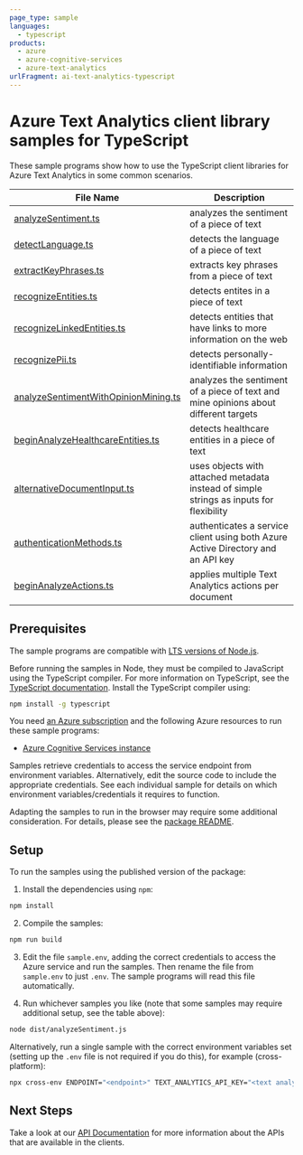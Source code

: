 ```yaml
---
page_type: sample
languages:
  - typescript
products:
  - azure
  - azure-cognitive-services
  - azure-text-analytics
urlFragment: ai-text-analytics-typescript
---
```


# Azure Text Analytics client library samples for TypeScript

These sample programs show how to use the TypeScript client libraries for Azure Text Analytics in some common scenarios.

| **File Name**                                                             | **Description**                                                                         |
| ------------------------------------------------------------------------- | --------------------------------------------------------------------------------------- |
| [analyzeSentiment.ts][analyzesentiment]                                   | analyzes the sentiment of a piece of text                                               |
| [detectLanguage.ts][detectlanguage]                                       | detects the language of a piece of text                                                 |
| [extractKeyPhrases.ts][extractkeyphrases]                                 | extracts key phrases from a piece of text                                               |
| [recognizeEntities.ts][recognizeentities]                                 | detects entites in a piece of text                                                      |
| [recognizeLinkedEntities.ts][recognizelinkedentities]                     | detects entities that have links to more information on the web                         |
| [recognizePii.ts][recognizepii]                                           | detects personally-identifiable information                                             |
| [analyzeSentimentWithOpinionMining.ts][analyzesentimentwithopinionmining] | analyzes the sentiment of a piece of text and mine opinions about different targets     |
| [beginAnalyzeHealthcareEntities.ts][beginanalyzehealthcareentities]       | detects healthcare entities in a piece of text                                          |
| [alternativeDocumentInput.ts][alternativedocumentinput]                   | uses objects with attached metadata instead of simple strings as inputs for flexibility |
| [authenticationMethods.ts][authenticationmethods]                         | authenticates a service client using both Azure Active Directory and an API key         |
| [beginAnalyzeActions.ts][beginanalyzeactions]                             | applies multiple Text Analytics actions per document                                    |

## Prerequisites

The sample programs are compatible with [LTS versions of Node.js](https://github.com/nodejs/release#release-schedule).

Before running the samples in Node, they must be compiled to JavaScript using the TypeScript compiler. For more information on TypeScript, see the [TypeScript documentation][typescript]. Install the TypeScript compiler using:

```bash
npm install -g typescript
```

You need [an Azure subscription][freesub] and the following Azure resources to run these sample programs:

- [Azure Cognitive Services instance][createinstance_azurecognitiveservicesinstance]

Samples retrieve credentials to access the service endpoint from environment variables. Alternatively, edit the source code to include the appropriate credentials. See each individual sample for details on which environment variables/credentials it requires to function.

Adapting the samples to run in the browser may require some additional consideration. For details, please see the [package README][package].

## Setup

To run the samples using the published version of the package:

1. Install the dependencies using `npm`:

```bash
npm install
```

2. Compile the samples:

```bash
npm run build
```

3. Edit the file `sample.env`, adding the correct credentials to access the Azure service and run the samples. Then rename the file from `sample.env` to just `.env`. The sample programs will read this file automatically.

4. Run whichever samples you like (note that some samples may require additional setup, see the table above):

```bash
node dist/analyzeSentiment.js
```

Alternatively, run a single sample with the correct environment variables set (setting up the `.env` file is not required if you do this), for example (cross-platform):

```bash
npx cross-env ENDPOINT="<endpoint>" TEXT_ANALYTICS_API_KEY="<text analytics api key>" node dist/analyzeSentiment.js
```

## Next Steps

Take a look at our [API Documentation][apiref] for more information about the APIs that are available in the clients.

[analyzesentiment]: https://github.com/Azure/azure-sdk-for-js/blob/main/sdk/textanalytics/ai-text-analytics/samples/v5/typescript/src/analyzeSentiment.ts
[detectlanguage]: https://github.com/Azure/azure-sdk-for-js/blob/main/sdk/textanalytics/ai-text-analytics/samples/v5/typescript/src/detectLanguage.ts
[extractkeyphrases]: https://github.com/Azure/azure-sdk-for-js/blob/main/sdk/textanalytics/ai-text-analytics/samples/v5/typescript/src/extractKeyPhrases.ts
[recognizeentities]: https://github.com/Azure/azure-sdk-for-js/blob/main/sdk/textanalytics/ai-text-analytics/samples/v5/typescript/src/recognizeEntities.ts
[recognizelinkedentities]: https://github.com/Azure/azure-sdk-for-js/blob/main/sdk/textanalytics/ai-text-analytics/samples/v5/typescript/src/recognizeLinkedEntities.ts
[recognizepii]: https://github.com/Azure/azure-sdk-for-js/blob/main/sdk/textanalytics/ai-text-analytics/samples/v5/typescript/src/recognizePii.ts
[analyzesentimentwithopinionmining]: https://github.com/Azure/azure-sdk-for-js/blob/main/sdk/textanalytics/ai-text-analytics/samples/v5/typescript/src/analyzeSentimentWithOpinionMining.ts
[beginanalyzehealthcareentities]: https://github.com/Azure/azure-sdk-for-js/blob/main/sdk/textanalytics/ai-text-analytics/samples/v5/typescript/src/beginAnalyzeHealthcareEntities.ts
[alternativedocumentinput]: https://github.com/Azure/azure-sdk-for-js/blob/main/sdk/textanalytics/ai-text-analytics/samples/v5/typescript/src/alternativeDocumentInput.ts
[authenticationmethods]: https://github.com/Azure/azure-sdk-for-js/blob/main/sdk/textanalytics/ai-text-analytics/samples/v5/typescript/src/authenticationMethods.ts
[beginanalyzeactions]: https://github.com/Azure/azure-sdk-for-js/blob/main/sdk/textanalytics/ai-text-analytics/samples/v5/typescript/src/beginAnalyzeActions.ts
[apiref]: https://docs.microsoft.com/javascript/api/@azure/ai-text-analytics
[freesub]: https://azure.microsoft.com/free/
[createinstance_azurecognitiveservicesinstance]: https://docs.microsoft.com/azure/cognitive-services/cognitive-services-apis-create-account
[package]: https://github.com/Azure/azure-sdk-for-js/tree/main/sdk/textanalytics/ai-text-analytics/README.md
[typescript]: https://www.typescriptlang.org/docs/home.html
